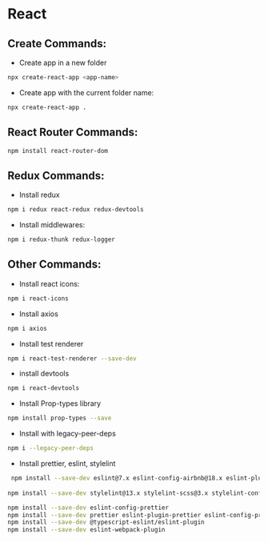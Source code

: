 # React

## Create Commands:

- Create app in a new folder
```bash
npx create-react-app <app-name>
```

- Create app with the current folder name:
```bash
npx create-react-app .
```

## React Router Commands:

```bash
npm install react-router-dom
```
## Redux Commands:

- Install redux
```bash
npm i redux react-redux redux-devtools
```

- Install middlewares:
```bash
npm i redux-thunk redux-logger
```

## Other Commands:

- Install react icons:
```bash
npm i react-icons
```

- Install axios
```bash
npm i axios
```

- Install test renderer
```bash
npm i react-test-renderer --save-dev
```

- install devtools
```bash
npm i react-devtools
```

- Install Prop-types library
```bash
npm install prop-types --save
```

- Install with legacy-peer-deps
```bash
npm i --legacy-peer-deps
```
- Install prettier, eslint, stylelint
```bash
 npm install --save-dev eslint@7.x eslint-config-airbnb@18.x eslint-plugin-import@2.x eslint-plugin-jsx-a11y@6.x eslint-plugin-react@7.x eslint-plugin-react-hooks@4.x @babel/eslint-parser@7.x @babel/core@7.x  @babel/plugin-syntax-jsx@7.x  @babel/preset-react@7.x @babel/preset-react@7.x
 
npm install --save-dev stylelint@13.x stylelint-scss@3.x stylelint-config-standard@21.x stylelint-csstree-validator@1.x

npm install --save-dev eslint-config-prettier
npm install --save-dev prettier eslint-plugin-prettier eslint-config-prettier
npm install --save-dev @typescript-eslint/eslint-plugin
npm install --save-dev eslint-webpack-plugin
```

